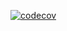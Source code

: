 [![codecov](https://codecov.io/gh/irfana2003/Codecov_exp/branch/main/graph/badge.svg)](https://codecov.io/gh/irfana2003/Codecov_exp)

